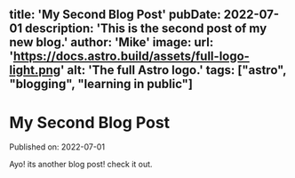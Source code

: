 title: 'My Second Blog Post'
pubDate: 2022-07-01
description: 'This is the second post of my new blog.'
author: 'Mike'
image:
    url: 'https://docs.astro.build/assets/full-logo-light.png'
    alt: 'The full Astro logo.'
tags: ["astro", "blogging", "learning in public"]
---
# My Second Blog Post

Published on: 2022-07-01

Ayo! its another blog post! check it out.